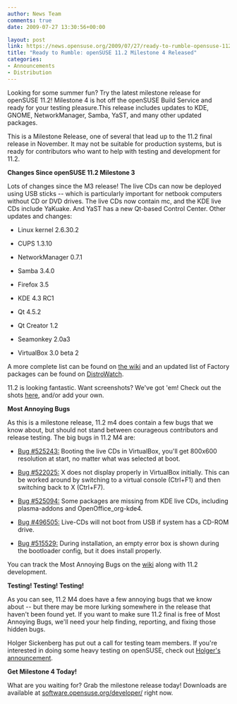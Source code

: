 ```yaml
---
author: News Team
comments: true
date: 2009-07-27 13:30:56+00:00

layout: post
link: https://news.opensuse.org/2009/07/27/ready-to-rumble-opensuse-112-milestone-4-released/
title: "Ready to Rumble: openSUSE 11.2 Milestone 4 Released"
categories:
- Announcements
- Distribution
---
```

Looking for some summer fun? Try the latest milestone release for openSUSE 11.2! Milestone 4 is hot off the openSUSE Build Service and ready for your testing pleasure.This release includes updates to KDE, GNOME, NetworkManager, Samba, YaST, and many other updated packages.

This is a Milestone Release, one of several that lead up to the 11.2 final release in November. It may not be suitable for production systems, but is ready for contributors who want to help with testing and development for 11.2.

**Changes Since openSUSE 11.2 Milestone 3**

Lots of changes since the M3 release! The live CDs can now be deployed using USB sticks -- which is particularly important for netbook computers without CD or DVD drives. The live CDs now contain mc, and the KDE live CDs include YaKuake. And YaST has a new Qt-based Control Center. Other updates and changes:



	
  * Linux kernel 2.6.30.2

	
  * CUPS 1.3.10

	
  * NetworkManager 0.7.1

	
  * Samba 3.4.0

	
  * Firefox 3.5

	
  * KDE 4.3 RC1

	
  * Qt 4.5.2

	
  * Qt Creator 1.2

	
  * Seamonkey 2.0a3

	
  * VirtualBox 3.0 beta 2


A more complete list can be found on [the wiki](http://en.opensuse.org/Factory/News) and an updated list of Factory packages can be found on [DistroWatch](http://distrowatch.com/table.php?distribution=suse).

11.2 is looking fantastic. Want screenshots? We've got 'em! Check out the shots [here](http://en.opensuse.org/Screenshots/11.2_Milestones), and/or add your own.

**Most Annoying Bugs**

As this is a milestone release, 11.2 m4 does contain a few bugs that we know about, but should not stand between courageous contributors and release testing. The big bugs in 11.2 M4 are:



	
  * [Bug #525243:](https://bugzilla.novell.com/show_bug.cgi?id=525243) Booting the live CDs in VirtualBox, you'll get 800x600 resolution at start, no matter what was selected at boot.

	
  * [Bug #522025:](https://bugzilla.novell.com/show_bug.cgi?id=522025) X does not display properly in VirtualBox initially. This can be worked around by switching to a virtual console (Ctrl+F1) and then switching back to X (Ctrl+F7).

	
  * [Bug #525094:](https://bugzilla.novell.com/show_bug.cgi?id=525094) Some packages are missing from KDE live CDs, including plasma-addons and OpenOffice_org-kde4.

	
  * [Bug #496505:](https://bugzilla.novell.com/show_bug.cgi?id=496505) Live-CDs will not boot from USB if system has a CD-ROM drive.

	
  * [Bug #515529:](https://bugzilla.novell.com/show_bug.cgi?id=515529) During installation, an empty error box is shown during the bootloader config, but it does install properly.


You can track the Most Annoying Bugs on the [wiki](http://en.opensuse.org/Bugs:Most_Annoying_Bugs_11.2_dev) along with 11.2 development.

**Testing! Testing! Testing!**

As you can see, 11.2 M4 does have a few annoying bugs that we know about -- but there may be more lurking somewhere in the release that haven't been found yet. If you want to make sure 11.2 final is free of Most Annoying Bugs, we'll need your help finding, reporting, and fixing those hidden bugs.

Holger Sickenberg has put out a call for testing team members. If you're interested in doing some heavy testing on openSUSE, check out [Holger's announcement](http://lizards.opensuse.org/2009/07/24/call-for-opensuse-core-test-team/).

**Get Milestone 4 Today!**

What are you waiting for? Grab the milestone release today! Downloads are available at [software.opensuse.org/developer/](http://software.opensuse.org/developer/) right now.		
